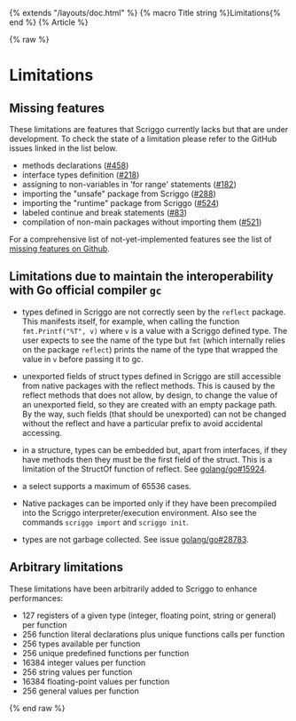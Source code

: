 {% extends "/layouts/doc.html" %}
{% macro Title string %}Limitations{% end %}
{% Article %}

{% raw %}

# Limitations

## Missing features

These limitations are features that Scriggo currently lacks but that are
under development. To check the state of a limitation please refer to the
GitHub issues linked in the list below.

* methods declarations ([#458](https://github.com/open2b/scriggo/issues/458))
* interface types definition ([#218](https://github.com/open2b/scriggo/issues/218))
* assigning to non-variables in 'for range' statements ([#182](https://github.com/open2b/scriggo/issues/182))
* importing the "unsafe" package from Scriggo ([#288](https://github.com/open2b/scriggo/issues/288))
* importing the "runtime" package from Scriggo ([#524](https://github.com/open2b/scriggo/issues/524))
* labeled continue and break statements ([#83](https://github.com/open2b/scriggo/issues/83))
* compilation of non-main packages without importing them ([#521](https://github.com/open2b/scriggo/issues/521))

For a comprehensive list of not-yet-implemented features
see the list of [missing features on Github](https://github.com/open2b/scriggo/labels/missing-feature).

## Limitations due to maintain the interoperability with Go official compiler `gc`

* types defined in Scriggo are not correctly seen by the `reflect` package.
    This manifests itself, for example, when calling the function
    `fmt.Printf("%T", v)` where `v` is a value with a Scriggo defined type.
    The user expects to see the name of the type but `fmt` (which internally
    relies on the package `reflect`) prints the name of the type that wrapped
    the value in `v` before passing it to gc.

* unexported fields of struct types defined in Scriggo are still accessible
    from native packages with the reflect methods. This is caused by the
    reflect methods that does not allow, by design, to change the value of an
    unexported field, so they are created with an empty package path. By the
    way, such fields (that should be unexported) can not be changed without
    the reflect and have a particular prefix to avoid accidental accessing.

* in a structure, types can be embedded but, apart from interfaces, if they
    have methods then they must be the first field of the struct. This is a
    limitation of the StructOf function of reflect.
    See [golang/go#15924](https://github.com/golang/go/issues/15924).

* a select supports a maximum of 65536 cases.

* Native packages can be imported only if they have been precompiled into the
    Scriggo interpreter/execution environment.
    Also see the commands `scriggo import` and `scriggo init`.

* types are not garbage collected. See issue [golang/go#28783](https://github.com/golang/go/issues/28783).

## Arbitrary limitations

These limitations have been arbitrarily added to Scriggo to enhance
performances:

* 127 registers of a given type (integer, floating point, string or general) per function
* 256 function literal declarations plus unique functions calls per function
* 256 types available per function
* 256 unique predefined functions per function
* 16384 integer values per function
* 256 string values per function
* 16384 floating-point values per function
* 256 general values per function

{% end raw %}
